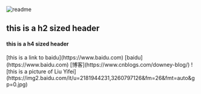 ![readme](https://user-images.githubusercontent.com/82398304/114507579-e6a2f000-9c65-11eb-82e7-f166b42e93ca.png)
<h2 id="header">this is a h2 sized header</h2>
<h4 id="header">this is a h4 sized header</h4>
[this is a link to baidu](https://www.baidu.com)
[baidu](https://www.baidu.com)
[博客](https://www.cnblogs.com/downey-blog/)
![this is a picture of Liu Yifei](https://img2.baidu.com/it/u=2181944231,3260797126&fm=26&fmt=auto&gp=0.jpg)
